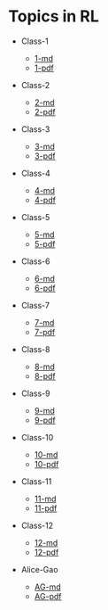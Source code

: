 # Topics in RL

- Class-1
  - [1-md](Class-1/03-01.md)
  - [1-pdf](Class-1/03-01.pdf)
- Class-2
  - [2-md](Class-2/06-01.md)
  - [2-pdf](Class-2/06-01.pdf)
- Class-3
  - [3-md](Class-3/10-01.md)
  - [3-pdf](Class-3/10-01.pdf)
- Class-4
  - [4-md](Class-4/13-01.md)
  - [4-pdf](Class-4/13-01.pdf)
- Class-5
  - [5-md](Class-5/17-01.md)
  - [5-pdf](Class-5/17-01.pdf)
- Class-6
  - [6-md](Class-6/24-01.md)
  - [6-pdf](Class-6/24-01.pdf)
- Class-7
  - [7-md](Class-7/27-01.md)
  - [7-pdf](Class-7/27-01.pdf)
- Class-8
  - [8-md](Class-8/31-01.md)
  - [8-pdf](Class-8/31-01.pdf)
- Class-9
  - [9-md](Class-9/07-02.md)
  - [9-pdf](Class-9/07-02.pdf)
- Class-10
  - [10-md](Class-10/10-02.md)
  - [10-pdf](Class-10/10-02.pdf)
- Class-11
  - [11-md](Class-11/14-02.md)
  - [11-pdf](Class-11/14-02.pdf)
- Class-12
  - [12-md](Class-12/17-02.md)
  - [12-pdf](Class-12/17-02.pdf)

- Alice-Gao
  - [AG-md](Alice-Gao/notes.md)
  - [AG-pdf](Alice-Gao/notes.pdf)
